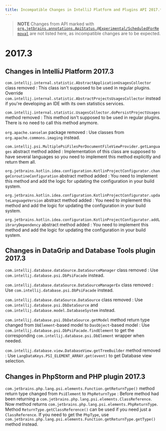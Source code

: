 ```yaml
---
title: Incompatible Changes in IntelliJ Platform and Plugins API 2017.*
---
```


<!--
See the note on how to document new problems on the main page reference_guide/api_changes_list.md 
-->

> **NOTE** Changes from API marked with [`org.jetbrains.annotations.ApiStatus.@Experimental/ScheduledForRemoval`](upsource:///platform/util/src/org/jetbrains/annotations/ApiStatus.java) are not listed here, as incompatible changes are to be expected.

# 2017.3 

## Changes in IntelliJ Platform 2017.3

`com.intellij.internal.statistic.AbstractApplicationUsagesCollector` class removed
: This class isn't supposed to be used in regular plugins. Override `com.intellij.internal.statistic.AbstractProjectsUsagesCollector` instead if you're developing an IDE with its own statistics services. 
 
`com.intellij.internal.statistic.UsagesCollector.doPersistProjectUsages` method removed 
: This method isn't supposed to be used in regular plugins. There is no need to call this method anymore.
 
`org.apache.sanselan` package removed
: Use classes from `org.apache.commons.imaging` instead.
 
`com.intellij.psi.MultiplePsiFilesPerDocumentFileViewProvider.getLanguages` abstract method added 
: Implementation of this class are supposed to have several languages so you need to implement this method explicitly and return them all. 
  
`org.jetbrains.kotlin.idea.configuration.KotlinProjectConfigurator.changeCoroutineConfiguration` abstract method added 
: You need to implement this method and add the logic for updating the configuration in your build system. 
  
`org.jetbrains.kotlin.idea.configuration.KotlinProjectConfigurator.updateLanguageVersion` abstract method added 
: You need to implement this method and add the logic for updating the configuration in your build system.

`org.jetbrains.kotlin.idea.configuration.KotlinProjectConfigurator.addLibraryDependency` abstract method added
: You need to implement this method and add the logic for updating the configuration in your build system.

## Changes in DataGrip and Database Tools plugin 2017.3

`com.intellij.database.dataSource.DataSourceManager` class removed
: Use `com.intellij.database.psi.DbPsiFacade` instead.

`com.intellij.database.dataSource.DataSourceManagerEx` class removed
: Use `com.intellij.database.psi.DbPsiFacade` instead.

`com.intellij.database.dataSource.DataSource` class removed
: Use `com.intellij.database.psi.DbDataSource` and `com.intellij.database.model.DatabaseSystem` instead.

`com.intellij.database.psi.DbDataSource.getModel` method return type changed from `DbElement`-based model to `DasObject`-based model
: Use `com.intellij.database.psi.DbPsiFacade.findElement` to get the corresponding `com.intellij.database.psi.DbElement` wrapper when needed.

`com.intellij.database.view.DatabaseView.getTreeBuilder` method removed
: Use `LangDataKeys.PSI_ELEMENT_ARRAY.get(event)` to get Database view selection.

## Changes in PhpStorm and PHP plugin 2017.3

`com.jetbrains.php.lang.psi.elements.Function.getReturnType()` method return type changed from `PsiElement` to `PhpReturnType`
: Before method had been returning a `com.jetbrains.php.lang.psi.elements.ClassReference`. Now method returns `com.jetbrains.php.lang.psi.elements.PhpReturnType`. Method `ReturnType.getClassReference()` can be used if you need just a `ClassReference`. If you need to get the `PhpType`, use `com.jetbrains.php.lang.psi.elements.Function.getReturnType.getType()` method instead.